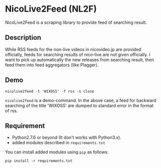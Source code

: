 NicoLive2Feed (NL2F)
====

NicoLive2Feed is a scraping library to provide feed of searching result.

## Description

While RSS feeds for the non-live videos in nicovideo.jp are provided officially,
feeds for searching results of nico-live are not given officially.
I want to pick up automatically the new releases from searching result,
then feed them into feed aggregators (like Plagger).


## Demo

```
nicolive2feed -t 'WIXOSS' -f rss -s close
```
`nicolive2feed` is a demo-command.
In the above case, a feed for backward searching of the title 'WIXOSS' are dumped to standard error in the format of rss.


## Requirement

* Python2.7.6 or beyond (It don't works with Python3.x).
* added modules described in `requirements.txt`

You can install added modules using `pip` as follows:
```
pip install -r requirements.txt
```
